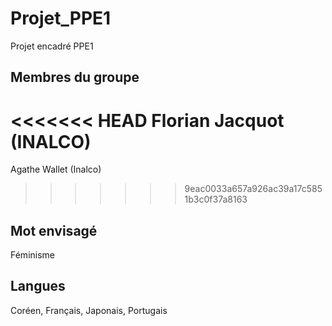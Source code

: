 # Projet_PPE1
Projet encadré PPE1 

## Membres du groupe
<<<<<<< HEAD
Florian Jacquot (INALCO)
=======
Agathe Wallet (Inalco)
>>>>>>> 9eac0033a657a926ac39a17c5851b3c0f37a8163

## Mot envisagé
Féminisme

## Langues
Coréen, Français, Japonais, Portugais
